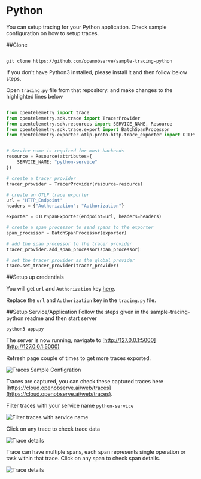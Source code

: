# Python

You can setup tracing for your Python application. Check sample configuration on how to setup traces.

##Clone 

```

git clone https://github.com/openobserve/sample-tracing-python

```

If you don't have Python3 installed, please install it and then follow below steps.

Open `tracing.py` file from that repository. and make changes to the highlighted lines below
```python linenums="1" hl_lines="17 18"

from opentelemetry import trace
from opentelemetry.sdk.trace import TracerProvider
from opentelemetry.sdk.resources import SERVICE_NAME, Resource
from opentelemetry.sdk.trace.export import BatchSpanProcessor
from opentelemetry.exporter.otlp.proto.http.trace_exporter import OTLPSpanExporter


# Service name is required for most backends
resource = Resource(attributes={
    SERVICE_NAME: "python-service"
})

# create a tracer provider
tracer_provider = TracerProvider(resource=resource)

# create an OTLP trace exporter
url = 'HTTP_Endpoint'
headers = {"Authorization": "Authorization"}

exporter = OTLPSpanExporter(endpoint=url, headers=headers)

# create a span processor to send spans to the exporter
span_processor = BatchSpanProcessor(exporter)

# add the span processor to the tracer provider
tracer_provider.add_span_processor(span_processor)

# set the tracer provider as the global provider
trace.set_tracer_provider(tracer_provider)

```
##Setup up credentials 

You will get `url` and `Authorization` key [here](https://cloud.openobserve.ai/web/ingestion/custom/traces/opentelemetry).

Replace the `url` and `Authorization` key in the `tracing.py` file.

##Setup Service/Application 
Follow the steps given in the sample-tracing-python readme and then start server
```
python3 app.py
```
The server is now running, navigate to [http://127.0.0.1:5000](http://127.0.0.1:5000)

Refresh page couple of times to get more traces exported.

![Traces Sample Configration](./images/python_app.png)



Traces are captured, you can check these captured traces here [https://cloud.openobserve.ai/web/traces](https://cloud.openobserve.ai/web/traces).

Filter traces with your service name `python-service`

![Filter traces with service name](./images/filter_traces_python.png)

Click on any trace to check trace data

![Trace details](./images/trace_details_1.png)

Trace can have multiple spans, each span represents single operation or task within that trace. Click on any span to check span details.

![Trace details](./images/trace_details_2.png)
